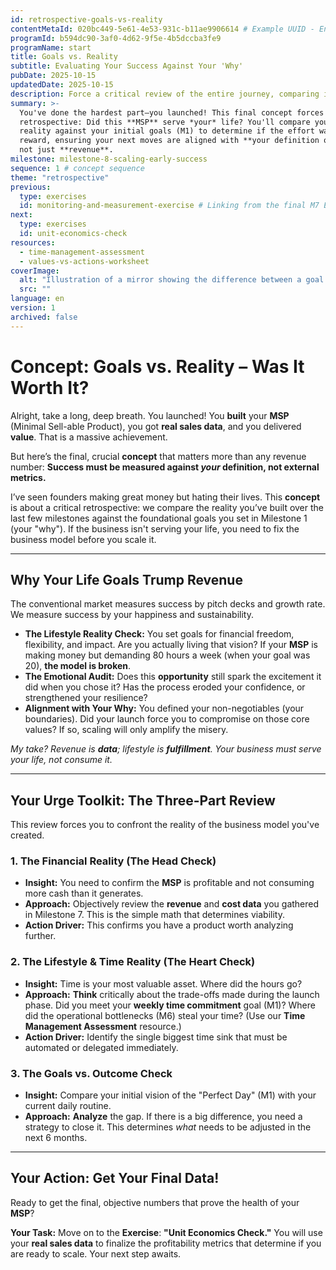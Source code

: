```yaml
---
id: retrospective-goals-vs-reality
contentMetaId: 020bc449-5e61-4e53-931c-b11ae9906614 # Example UUID - Ensure uniqueness
programId: b594dc90-3af0-4d62-9f5e-4b5dccba3fe9
programName: start
title: Goals vs. Reality
subtitle: Evaluating Your Success Against Your 'Why'
pubDate: 2025-10-15
updatedDate: 2025-10-15
description: Force a critical review of the entire journey, comparing initial lifestyle and financial goals against the achieved reality of the running MSP.
summary: >-
  You've done the hardest part—you launched! This final concept forces a critical
  retrospective: Did this **MSP** serve *your* life? You'll compare your current
  reality against your initial goals (M1) to determine if the effort was worth the
  reward, ensuring your next moves are aligned with **your definition of success**,
  not just **revenue**.
milestone: milestone-8-scaling-early-success
sequence: 1 # concept sequence
theme: "retrospective"
previous:
  type: exercises
  id: monitoring-and-measurement-exercise # Linking from the final M7 Exercise
next:
  type: exercises
  id: unit-economics-check
resources:
  - time-management-assessment
  - values-vs-actions-worksheet
coverImage:
  alt: "Illustration of a mirror showing the difference between a goal (blueprint) and reality (finished product)."
  src: ""
language: en
version: 1
archived: false
---
```

# Concept: Goals vs. Reality – Was It Worth It?

Alright, take a long, deep breath. You launched! You **built** your **MSP** (Minimal Sell-able Product), you got **real sales data**, and you delivered **value**. That is a massive achievement.

But here’s the final, crucial **concept** that matters more than any revenue number: **Success must be measured against *your* definition, not external metrics.**

I’ve seen founders making great money but hating their lives. This **concept** is about a critical retrospective: we compare the reality you’ve built over the last few milestones against the foundational goals you set in Milestone 1 (your "why"). If the business isn't serving your life, you need to fix the business model before you scale it.

---

## Why Your Life Goals Trump Revenue

The conventional market measures success by pitch decks and growth rate. We measure success by your happiness and sustainability.

* **The Lifestyle Reality Check:** You set goals for financial freedom, flexibility, and impact. Are you actually living that vision? If your **MSP** is making money but demanding 80 hours a week (when your goal was 20), **the model is broken**.
* **The Emotional Audit:** Does this **opportunity** still spark the excitement it did when you chose it? Has the process eroded your confidence, or strengthened your resilience?
* **Alignment with Your Why:** You defined your non-negotiables (your boundaries). Did your launch force you to compromise on those core values? If so, scaling will only amplify the misery.

*My take? Revenue is **data**; lifestyle is **fulfillment**. Your business must serve your life, not consume it.*

---

## Your Urge Toolkit: The Three-Part Review

This review forces you to confront the reality of the business model you've created.

### 1. The Financial Reality (The Head Check)

* **Insight:** You need to confirm the **MSP** is profitable and not consuming more cash than it generates.
* **Approach:** Objectively review the **revenue** and **cost data** you gathered in Milestone 7. This is the simple math that determines viability.
* **Action Driver:** This confirms you have a product worth analyzing further.

### 2. The Lifestyle & Time Reality (The Heart Check)

* **Insight:** Time is your most valuable asset. Where did the hours go?
* **Approach:** **Think** critically about the trade-offs made during the launch phase. Did you meet your **weekly time commitment** goal (M1)? Where did the operational bottlenecks (M6) steal your time? (Use our **Time Management Assessment** resource.)
* **Action Driver:** Identify the single biggest time sink that must be automated or delegated immediately.

### 3. The Goals vs. Outcome Check

* **Insight:** Compare your initial vision of the "Perfect Day" (M1) with your current daily routine.
* **Approach:** **Analyze** the gap. If there is a big difference, you need a strategy to close it. This determines *what* needs to be adjusted in the next 6 months.

---

## Your Action: Get Your Final Data!

Ready to get the final, objective numbers that prove the health of your **MSP**?

**Your Task:** Move on to the **Exercise**: **"Unit Economics Check."** You will use your **real sales data** to finalize the profitability metrics that determine if you are ready to scale. Your next step awaits.